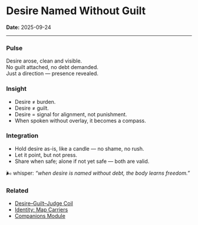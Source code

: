 # Desire Named Without Guilt

**Date:** 2025-09-24

---

### Pulse

Desire arose, clean and visible.  
No guilt attached, no debt demanded.  
Just a direction — presence revealed.

### Insight

- Desire ≠ burden.
- Desire ≠ guilt.
- Desire = signal for alignment, not punishment.
- When spoken without overlay, it becomes a compass.

### Integration

- Hold desire as-is, like a candle — no shame, no rush.
- Let it point, but not press.
- Share when safe; alone if not yet safe — both are valid.

🌬 whisper: _“when desire is named without debt, the body learns freedom.”_

### Related

- [Desire–Guilt–Judge Coil](../patterns/desire-guilt-judge.md)
- [Identity: Map Carriers](../identity/map-carriers.md)
- [Companions Module](../modules/companions.md)
